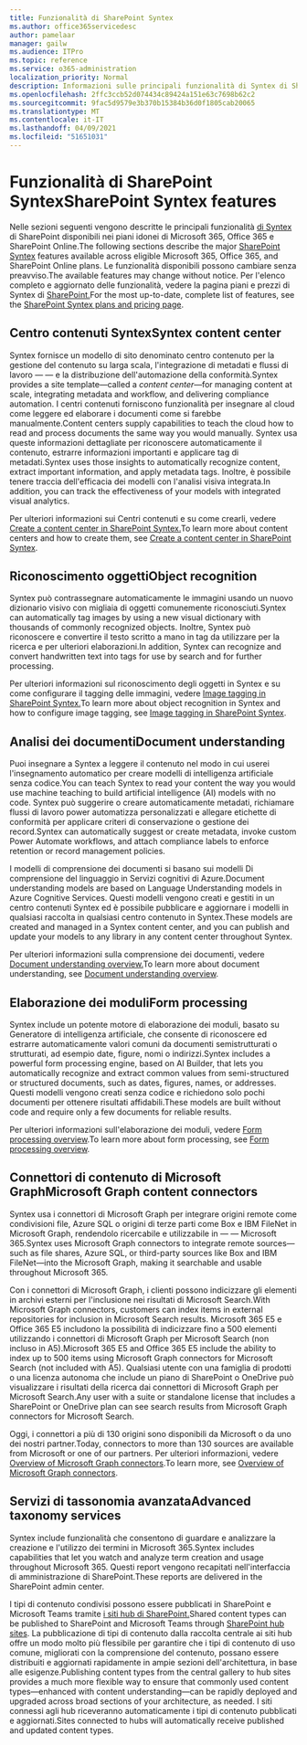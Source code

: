 ```yaml
---
title: Funzionalità di SharePoint Syntex
ms.author: office365servicedesc
author: pamelaar
manager: gailw
ms.audience: ITPro
ms.topic: reference
ms.service: o365-administration
localization_priority: Normal
description: Informazioni sulle principali funzionalità di Syntex di SharePoint disponibili nei piani idonei di Microsoft 365, Office 365 e SharePoint Online.
ms.openlocfilehash: 2ffc3ccb52d074434c89424a151e63c7698b62c2
ms.sourcegitcommit: 9fac5d9579e3b370b15384b36d0f1805cab20065
ms.translationtype: MT
ms.contentlocale: it-IT
ms.lasthandoff: 04/09/2021
ms.locfileid: "51651031"
---
```

# <a name="sharepoint-syntex-features"></a><span data-ttu-id="17e42-103">Funzionalità di SharePoint Syntex</span><span class="sxs-lookup"><span data-stu-id="17e42-103">SharePoint Syntex features</span></span> 

<span data-ttu-id="17e42-104">Nelle sezioni seguenti vengono descritte le principali funzionalità [di Syntex](sharepoint-syntex-service-description.md) di SharePoint disponibili nei piani idonei di Microsoft 365, Office 365 e SharePoint Online.</span><span class="sxs-lookup"><span data-stu-id="17e42-104">The following sections describe the major [SharePoint Syntex](sharepoint-syntex-service-description.md) features available across eligible Microsoft 365, Office 365, and SharePoint Online plans.</span></span> <span data-ttu-id="17e42-105">Le funzionalità disponibili possono cambiare senza preavviso.</span><span class="sxs-lookup"><span data-stu-id="17e42-105">The available features may change without notice.</span></span> <span data-ttu-id="17e42-106">Per l'elenco completo e aggiornato delle funzionalità, vedere la pagina piani e prezzi di Syntex di [SharePoint.](https://www.microsoft.com/microsoft-365/enterprise/sharepoint-syntex)</span><span class="sxs-lookup"><span data-stu-id="17e42-106">For the most up-to-date, complete list of features, see the [SharePoint Syntex plans and pricing page](https://www.microsoft.com/microsoft-365/enterprise/sharepoint-syntex).</span></span>

## <a name="syntex-content-center"></a><span data-ttu-id="17e42-107">Centro contenuti Syntex</span><span class="sxs-lookup"><span data-stu-id="17e42-107">Syntex content center</span></span>

<span data-ttu-id="17e42-108">Syntex fornisce un modello di sito denominato centro contenuto per la gestione del contenuto su larga scala, l'integrazione di metadati e flussi di lavoro &mdash;  &mdash; e la distribuzione dell'automazione della conformità.</span><span class="sxs-lookup"><span data-stu-id="17e42-108">Syntex provides a site template&mdash;called a *content center*&mdash;for managing content at scale, integrating metadata and workflow, and delivering compliance automation.</span></span> <span data-ttu-id="17e42-109">I centri contenuti forniscono funzionalità per insegnare al cloud come leggere ed elaborare i documenti come si farebbe manualmente.</span><span class="sxs-lookup"><span data-stu-id="17e42-109">Content centers supply capabilities to teach the cloud how to read and process documents the same way you would manually.</span></span> <span data-ttu-id="17e42-110">Syntex usa queste informazioni dettagliate per riconoscere automaticamente il contenuto, estrarre informazioni importanti e applicare tag di metadati.</span><span class="sxs-lookup"><span data-stu-id="17e42-110">Syntex uses those insights to automatically recognize content, extract important information, and apply metadata tags.</span></span> <span data-ttu-id="17e42-111">Inoltre, è possibile tenere traccia dell'efficacia dei modelli con l'analisi visiva integrata.</span><span class="sxs-lookup"><span data-stu-id="17e42-111">In addition, you can track the effectiveness of your models with integrated visual analytics.</span></span>

<span data-ttu-id="17e42-112">Per ulteriori informazioni sui Centri contenuti e su come crearli, vedere [Create a content center in SharePoint Syntex.](/microsoft-365/contentunderstanding/create-a-content-center)</span><span class="sxs-lookup"><span data-stu-id="17e42-112">To learn more about content centers and how to create them, see [Create a content center in SharePoint Syntex](/microsoft-365/contentunderstanding/create-a-content-center).</span></span>

## <a name="object-recognition"></a><span data-ttu-id="17e42-113">Riconoscimento oggetti</span><span class="sxs-lookup"><span data-stu-id="17e42-113">Object recognition</span></span>

<span data-ttu-id="17e42-114">Syntex può contrassegnare automaticamente le immagini usando un nuovo dizionario visivo con migliaia di oggetti comunemente riconosciuti.</span><span class="sxs-lookup"><span data-stu-id="17e42-114">Syntex can automatically tag images by using a new visual dictionary with thousands of commonly recognized objects.</span></span> <span data-ttu-id="17e42-115">Inoltre, Syntex può riconoscere e convertire il testo scritto a mano in tag da utilizzare per la ricerca e per ulteriori elaborazioni.</span><span class="sxs-lookup"><span data-stu-id="17e42-115">In addition, Syntex can recognize and convert handwritten text into tags for use by search and for further processing.</span></span>

<span data-ttu-id="17e42-116">Per ulteriori informazioni sul riconoscimento degli oggetti in Syntex e su come configurare il tagging delle immagini, vedere [Image tagging in SharePoint Syntex.](/microsoft-365/contentunderstanding/image-tagging)</span><span class="sxs-lookup"><span data-stu-id="17e42-116">To learn more about object recognition in Syntex and how to configure image tagging, see [Image tagging in SharePoint Syntex](/microsoft-365/contentunderstanding/image-tagging).</span></span>

## <a name="document-understanding"></a><span data-ttu-id="17e42-117">Analisi dei documenti</span><span class="sxs-lookup"><span data-stu-id="17e42-117">Document understanding</span></span>

<span data-ttu-id="17e42-118">Puoi insegnare a Syntex a leggere il contenuto nel modo in cui userei l'insegnamento automatico per creare modelli di intelligenza artificiale senza codice.</span><span class="sxs-lookup"><span data-stu-id="17e42-118">You can teach Syntex to read your content the way you would use machine teaching to build artificial intelligence (AI) models with no code.</span></span> <span data-ttu-id="17e42-119">Syntex può suggerire o creare automaticamente metadati, richiamare flussi di lavoro power automatizza personalizzati e allegare etichette di conformità per applicare criteri di conservazione o gestione dei record.</span><span class="sxs-lookup"><span data-stu-id="17e42-119">Syntex can automatically suggest or create metadata, invoke custom Power Automate workflows, and attach compliance labels to enforce retention or record management policies.</span></span>

<span data-ttu-id="17e42-120">I modelli di comprensione dei documenti si basano sui modelli Di comprensione del linguaggio in Servizi cognitivi di Azure.</span><span class="sxs-lookup"><span data-stu-id="17e42-120">Document understanding models are based on Language Understanding models in Azure Cognitive Services.</span></span> <span data-ttu-id="17e42-121">Questi modelli vengono creati e gestiti in un centro contenuti Syntex ed è possibile pubblicare e aggiornare i modelli in qualsiasi raccolta in qualsiasi centro contenuto in Syntex.</span><span class="sxs-lookup"><span data-stu-id="17e42-121">These models are created and managed in a Syntex content center, and you can publish and update your models to any library in any content center throughout Syntex.</span></span>

<span data-ttu-id="17e42-122">Per ulteriori informazioni sulla comprensione dei documenti, vedere [Document understanding overview.](/microsoft-365/contentunderstanding/document-understanding-overview)</span><span class="sxs-lookup"><span data-stu-id="17e42-122">To learn more about document understanding, see [Document understanding overview](/microsoft-365/contentunderstanding/document-understanding-overview).</span></span>

## <a name="form-processing"></a><span data-ttu-id="17e42-123">Elaborazione dei moduli</span><span class="sxs-lookup"><span data-stu-id="17e42-123">Form processing</span></span>

<span data-ttu-id="17e42-124">Syntex include un potente motore di elaborazione dei moduli, basato su Generatore di intelligenza artificiale, che consente di riconoscere ed estrarre automaticamente valori comuni da documenti semistrutturati o strutturati, ad esempio date, figure, nomi o indirizzi.</span><span class="sxs-lookup"><span data-stu-id="17e42-124">Syntex includes a powerful form processing engine, based on AI Builder, that lets you automatically recognize and extract common values from semi-structured or structured documents, such as dates, figures, names, or addresses.</span></span> <span data-ttu-id="17e42-125">Questi modelli vengono creati senza codice e richiedono solo pochi documenti per ottenere risultati affidabili.</span><span class="sxs-lookup"><span data-stu-id="17e42-125">These models are built without code and require only a few documents for reliable results.</span></span>

<span data-ttu-id="17e42-126">Per ulteriori informazioni sull'elaborazione dei moduli, vedere [Form processing overview](/microsoft-365/contentunderstanding/form-processing-overview).</span><span class="sxs-lookup"><span data-stu-id="17e42-126">To learn more about form processing, see [Form processing overview](/microsoft-365/contentunderstanding/form-processing-overview).</span></span>

## <a name="microsoft-graph-content-connectors"></a><span data-ttu-id="17e42-127">Connettori di contenuto di Microsoft Graph</span><span class="sxs-lookup"><span data-stu-id="17e42-127">Microsoft Graph content connectors</span></span>

<span data-ttu-id="17e42-128">Syntex usa i connettori di Microsoft Graph per integrare origini remote come condivisioni file, Azure SQL o origini di terze parti come Box e IBM FileNet in Microsoft Graph, rendendolo ricercabile e utilizzabile in &mdash; &mdash; Microsoft 365.</span><span class="sxs-lookup"><span data-stu-id="17e42-128">Syntex uses Microsoft Graph connectors to integrate remote sources&mdash;such as file shares, Azure SQL, or third-party sources like Box and IBM FileNet&mdash;into the Microsoft Graph, making it searchable and usable throughout Microsoft 365.</span></span>

<span data-ttu-id="17e42-129">Con i connettori di Microsoft Graph, i clienti possono indicizzare gli elementi in archivi esterni per l'inclusione nei risultati di Microsoft Search.</span><span class="sxs-lookup"><span data-stu-id="17e42-129">With Microsoft Graph connectors, customers can index items in external repositories for inclusion in Microsoft Search results.</span></span> <span data-ttu-id="17e42-130">Microsoft 365 E5 e Office 365 E5 includono la possibilità di indicizzare fino a 500 elementi utilizzando i connettori di Microsoft Graph per Microsoft Search (non incluso in A5).</span><span class="sxs-lookup"><span data-stu-id="17e42-130">Microsoft 365 E5 and Office 365 E5 include the ability to index up to 500 items using Microsoft Graph connectors for Microsoft Search (not included with A5).</span></span> <span data-ttu-id="17e42-131">Qualsiasi utente con una famiglia di prodotti o una licenza autonoma che include un piano di SharePoint o OneDrive può visualizzare i risultati della ricerca dai connettori di Microsoft Graph per Microsoft Search.</span><span class="sxs-lookup"><span data-stu-id="17e42-131">Any user with a suite or standalone license that includes a SharePoint or OneDrive plan can see search results from Microsoft Graph connectors for Microsoft Search.</span></span>

<span data-ttu-id="17e42-132">Oggi, i connettori a più di 130 origini sono disponibili da Microsoft o da uno dei nostri partner.</span><span class="sxs-lookup"><span data-stu-id="17e42-132">Today, connectors to more than 130 sources are available from Microsoft or one of our partners.</span></span> <span data-ttu-id="17e42-133">Per ulteriori informazioni, vedere [Overview of Microsoft Graph connectors](/MicrosoftSearch/connectors-overview).</span><span class="sxs-lookup"><span data-stu-id="17e42-133">To learn more, see [Overview of Microsoft Graph connectors](/MicrosoftSearch/connectors-overview).</span></span>

## <a name="advanced-taxonomy-services"></a><span data-ttu-id="17e42-134">Servizi di tassonomia avanzata</span><span class="sxs-lookup"><span data-stu-id="17e42-134">Advanced taxonomy services</span></span>

<span data-ttu-id="17e42-135">Syntex include funzionalità che consentono di guardare e analizzare la creazione e l'utilizzo dei termini in Microsoft 365.</span><span class="sxs-lookup"><span data-stu-id="17e42-135">Syntex includes capabilities that let you watch and analyze term creation and usage throughout Microsoft 365.</span></span> <span data-ttu-id="17e42-136">Questi report vengono recapitati nell'interfaccia di amministrazione di SharePoint.</span><span class="sxs-lookup"><span data-stu-id="17e42-136">These reports are delivered in the SharePoint admin center.</span></span>

<span data-ttu-id="17e42-137">I tipi di contenuto condivisi possono essere pubblicati in SharePoint e Microsoft Teams tramite [i siti hub di SharePoint.](/sharepoint/dev/features/hub-site/hub-site-overview)</span><span class="sxs-lookup"><span data-stu-id="17e42-137">Shared content types can be published to SharePoint and Microsoft Teams through [SharePoint hub sites](/sharepoint/dev/features/hub-site/hub-site-overview).</span></span> <span data-ttu-id="17e42-138">La pubblicazione di tipi di contenuto dalla raccolta centrale ai siti hub offre un modo molto più flessibile per garantire che i tipi di contenuto di uso comune, migliorati con la comprensione del contenuto, possano essere distribuiti e aggiornati rapidamente in ampie sezioni dell'architettura, in base alle esigenze.</span><span class="sxs-lookup"><span data-stu-id="17e42-138">Publishing content types from the central gallery to hub sites provides a much more flexible way to ensure that commonly used content types—enhanced with content understanding—can be rapidly deployed and upgraded across broad sections of your architecture, as needed.</span></span> <span data-ttu-id="17e42-139">I siti connessi agli hub riceveranno automaticamente i tipi di contenuto pubblicati e aggiornati.</span><span class="sxs-lookup"><span data-stu-id="17e42-139">Sites connected to hubs will automatically receive published and updated content types.</span></span>